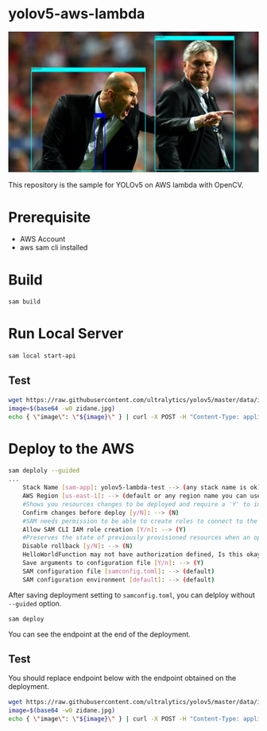 # yolov5-aws-lambda

![zidane](assets/predicted.jpg)

This repository is the sample for YOLOv5 on AWS lambda with OpenCV.

# Prerequisite

- AWS Account
- aws sam cli installed

# Build

```bash
sam build
```

# Run Local Server

```bash
sam local start-api
```

## Test

```bash
wget https://raw.githubusercontent.com/ultralytics/yolov5/master/data/images/zidane.jpg
image=$(base64 -w0 zidane.jpg)
echo { \"image\": \"${image}\" } | curl -X POST -H "Content-Type: application/json" -d @- http://127.0.0.1:3000/hello | jq -r .image | base64 -d > predicted.jpg
```

# Deploy to the AWS

```bash
sam deploly --guided
...
	Stack Name [sam-app]: yolov5-lambda-test --> (any stack name is ok)
	AWS Region [us-east-1]: --> (default or any region name you can use)
	#Shows you resources changes to be deployed and require a 'Y' to initiate deploy
	Confirm changes before deploy [y/N]: --> (N)
	#SAM needs permission to be able to create roles to connect to the resources in your template
	Allow SAM CLI IAM role creation [Y/n]: --> (Y)
	#Preserves the state of previously provisioned resources when an operation fails
	Disable rollback [y/N]: --> (N)
	HelloWorldFunction may not have authorization defined, Is this okay? [y/N]: --> (Y)
	Save arguments to configuration file [Y/n]: --> (Y)
	SAM configuration file [samconfig.toml]: --> (default)
	SAM configuration environment [default]: --> (default)
```

After saving deployment setting to `samconfig.toml`, you can delploy without `--guided` option.

```bash
sam deploy
```

You can see the endpoint at the end of the deployment.

## Test

You should replace endpoint below with the endpoint obtained on the deployment.

```bash
wget https://raw.githubusercontent.com/ultralytics/yolov5/master/data/images/zidane.jpg
image=$(base64 -w0 zidane.jpg)
echo { \"image\": \"${image}\" } | curl -X POST -H "Content-Type: application/json" -d @-  https://xxxxxxxxxx.execute-api.xxxxxxxx.amazonaws.com/Prod/hello/ | jq -r .image | base64 -d > predicted.jpg
```
